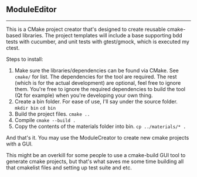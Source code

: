 ## ModuleEditor
----------------

This is a CMake project creator that's designed to create reusable cmake-based
libraries. The project templates will include a base supporting bdd tests 
with cucumber, and unit tests with gtest/gmock, which is executed my ctest.


Steps to install: 

1. Make sure the libraries/dependencies can be found via CMake. 
	See `cmake/` for list. The dependencies for the tool are required. The rest (which is for the actual development) are optional, feel free to ignore them. You're free to ignore the required dependencies to build the tool (Qt for example) when you're developing your own thing.
2. Create a bin folder. For ease of use, I'll say under the source folder.
	`mkdir bin`
	`cd bin`
3. Build the project files.
	`cmake ..`
4. Compile
	`cmake --build .`
5. Copy the contents of the materials folder into bin.
	`cp ../materials/* .`

And that's it. You may use the ModuleCreator to create new cmake projects with a GUI.

This might be an overkill for some people to use a cmake-build GUI tool to generate cmake projects, but that's what saves me some time building all that cmakelist files and setting up test suite and etc. 
